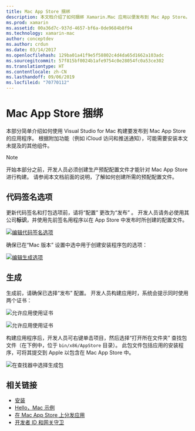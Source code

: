 ```yaml
---
title: Mac App Store 捆绑
description: 本文档介绍了如何捆绑 Xamarin.Mac 应用以便发布到 Mac App Store。 其中讨论了代码签名选项和生成。
ms.prod: xamarin
ms.assetid: 00a36d7c-937d-4657-bf6a-0de9684b8f94
ms.technology: xamarin-mac
author: conceptdev
ms.author: crdun
ms.date: 03/14/2017
ms.openlocfilehash: 129ba01a41f9e5f58802c4d4da65d1662a103adc
ms.sourcegitcommit: 57f815bf0024b1afe9754c0e28054fc0a53ce302
ms.translationtype: HT
ms.contentlocale: zh-CN
ms.lasthandoff: 09/06/2019
ms.locfileid: "70770112"
---
```

# <a name="bundling-for-the-mac-app-store"></a>Mac App Store 捆绑

本部分简单介绍如何使用 Visual Studio for Mac 构建要发布到 Mac App Store 的应用程序。 根据附加功能（例如 iCloud 访问和推送通知），可能需要安装本文未提及的其他组件。

> [!NOTE]
> 开始本部分之前，开发人员必须创建生产预配配置文件才能针对 Mac App Store 进行构建。 请参阅本文档前面的说明，了解如何创建所需的预配配置文件。

## <a name="code-signing-options"></a>代码签名选项

更新代码签名和打包选项前，请将“配置”  更改为“发布”  。 开发人员请务必使用其公司**标识**，并使用先前签名用程序以在 App Store 中发布时所创建的配置文件。

 [![编辑代码签名选项](bundling-images/config02.png "编辑代码签名选项")](bundling-images/config02-large.png#lightbox)

确保已在“Mac 版本”  设置中选中用于创建安装程序包的选项：

[![编辑生成选项](bundling-images/config03.png "编辑生成选项")](bundling-images/config03-large.png#lightbox)

## <a name="build"></a>生成

生成前，请确保已选择“发布”  配置。 开发人员构建应用时，系统会提示同时使用两个证书：

 ![允许应用使用证书](bundling-images/image62.png "允许应用使用证书")

 ![允许应用使用证书](bundling-images/image63.png "允许应用使用证书")

构建应用程序后，开发人员可右键单击项目，然后选择“打开所在文件夹”  查找包文件（在下例中，位于 `bin/x86/AppStore` 目录）。  此包文件包括应用的安装程序，可将其提交到 Apple 以包含在 Mac App Store 中。

 ![在查找器中选择生成包](bundling-images/image64.png "在查找器中选择生成包")

## <a name="related-links"></a>相关链接

- [安装](/visualstudio/mac/installation/)
- [Hello，Mac 示例](~/mac/get-started/hello-mac.md)
- [在 Mac App Store 上分发应用](https://developer.apple.com/devcenter/mac/checklist/)
- [开发者 ID 和网关守卫](https://developer.apple.com/resources/developer-id/)
